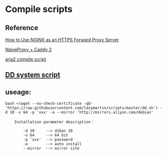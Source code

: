 # Compile scripts
## Reference
[How to Use NGINX as an HTTPS Forward Proxy Server](https://www.alibabacloud.com/blog/how-to-use-nginx-as-an-https-forward-proxy-server_595799)

[NaiveProxy + Caddy 2](https://www.oilandfish.com/posts/naiveproxy-caddy-2.html)

[aria2 compile script](https://github.com/q3aql/aria2-static-builds)

## [DD system script](https://moeclub.org/)
## useage:
```
bash <(wget --no-check-certificate -qO- 'https://raw.githubusercontent.com/lazymartin/scripts/master/dd.sh') -d 10 -v 64 -p 'xxx' -a --mirror 'http://mirrors.aliyun.com/debian'

    Installation parameter description：  
        
        -d 10     --> diban 10  
        -v 64     --> 64 bit  
        -p 'xxx'  --> password  
        -a        --> auto install  
        --mirror  --> mirror site  
```
